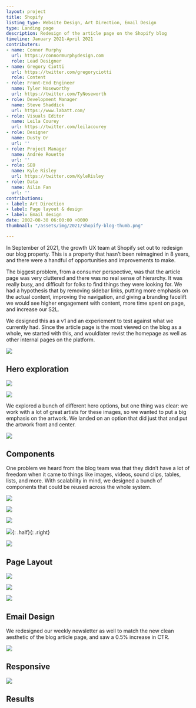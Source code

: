 ```yaml
---
layout: project
title: Shopify
listing_type: Website Design, Art Direction, Email Design
type: Landing page
description: Redesign of the article page on the Shopify blog
timeline: January 2021-April 2021
contributers:
- name: Connor Murphy
  url: https://connormurphydesign.com
  role: Lead Designer
- name: Gregory Ciotti
  url: https://twitter.com/gregoryciotti
  role: Content
- role: Front-End Engineer
  name: Tyler Noseworthy
  url: https://twitter.com/TyNoseworth
- role: Development Manager
  name: Steve Shaddick
  url: https://www.labatt.com/
- role: Visuals Editor
  name: Leila Courey
  url: https://twitter.com/leilacourey
- role: Designer
  name: Dusty Or
  url: ''
- role: Project Manager
  name: Andrée Rouette
  url: ''
- role: SEO
  name: Kyle Risley
  url: https://twitter.com/KyleRisley
- role: Data
  name: Ailin Fan
  url: ''
contributions:
- label: Art Direction
- label: Page layout & design
- label: Email design
date: 2002-08-30 06:00:00 +0000
thumbnail: "/assets/img/2021/shopify-blog-thumb.png"

---
```

In September of 2021, the growth UX team at Shopify set out to redesign our blog property. This is a property that hasn’t been reimagined in 8 years, and there were a handful of opportunities and improvements to make.

The biggest problem, from a consumer perspective, was that the article page was very cluttered and there was no real sense of hierarchy. It was really busy, and difficult for folks to find things they were looking for. We had a hypothesis that by removing sidebar links, putting more emphasis on the actual content, improving the navigation, and giving a branding facelift we would see higher engagement with content, more time spent on page, and increase our S2L.

We designed this as a v1 and an experiement to test against what we currently had. Since the article page is the most viewed on the blog as a whole, we started with this, and wouldlater revist the homepage as well as other internal pages on the platform.

![](/assets/img/2021/top-full.jpg)

## Hero exploration

![](/assets/img/2021/hero-exp-1.jpg)

![](/assets/img/2021/hero-exp2.jpg)

We explored a bunch of different hero options, but one thing was clear: we work with a lot of great artists for these images, so we wanted to put a big emphasis on the artwork. We landed on an option that did just that and put the artwork front and center.

![](/assets/img/2021/hero-exp3.jpg)

## Components

One problem we heard from the blog team was that they didn’t have a lot of freedom when it came to things like images, videos, sound clips, tables, lists, and more. With scalability in mind, we designed a bunch of components that could be reused across the whole system.

![](/assets/img/2021/image-comp.jpg)

![](/assets/img/2021/quote-comp.jpg)

![](/assets/img/2021/relatedcontent-comp.jpg)

![](/assets/img/2021/subscribe-comp.jpg){: .half}{: .right}

![](/assets/img/2021/type-comp.jpg)

## Page Layout

![](/assets/img/2021/full-page.jpg)

![](/assets/img/2021/search.jpg)

![](/assets/img/2021/search-results.jpg)

## Email Design

We redesigned our weekly newsletter as well to match the new clean aesthetic of the blog article page, and saw a 0.5% increase in CTR.

![](/assets/img/2021/emails.jpg)

## Responsive

![](/assets/img/2021/emails-1.jpg)

## Results
